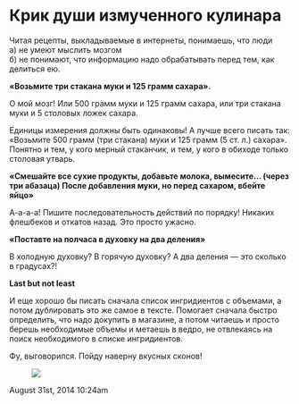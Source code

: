 # Крик души измученного кулинара

Читая рецепты, выкладываемые в интернеты, понимаешь, что люди  
а) не умеют мыслить мозгом  
б) не понимают, что информацию надо обрабатывать перед тем, как делиться
ею.

**«Возьмите три стакана муки и 125 грамм сахара».**  
  
О мой мозг! Или 500 грамм муки и 125 грамм сахара, или три стакана муки
и 5 столовых ложек сахара. 

Единицы измерения должны быть одинаковы! А лучше всего писать так:
«Возьмите 500 грамм (три стакана) муки и 125 грамм (5 ст. л.) сахара».
Понятно и тем, у кого мерный стаканчик, и тем, у кого в обиходе только
столовая утварь.

**«Смешайте все сухие продукты, добавьте молока, вымесите… (через три
абазаца) После добавления муки, но перед сахаром, вбейте яйцо»**

А-а-а-а! Пишите последовательность действий по порядку! Никаких
флешбеков и откатов назад. Это просто ужасно.

**«Поставте на полчаса в духовку на два деления»**

В холодную духовку? В горячую духовку? А два деления — это сколько в
градусах?!

**Last but not least**

И еще хорошо бы писать сначала список ингридиентов с объемами, а потом
дублировать это же самое в тексте. Помогает сначала быстро определить,
что надо докупить в магазине, а потом читаешь и просто берешь
необходимые объемы и метаешь в ведро, не отвлекаясь на поиск
необходимого в списке ингридиентов.  
  
Фу, выговорился. Пойду наверну вкусных сконов!

<figure>
<img
src="https://64.media.tumblr.com/d5523bcd04769b18ff8d50a0adea4f47/1a4f62b98cf2b10e-fd/s540x810/a7ca30838d15cf67d6c7ed3348369403285e2290.jpg"
data-orig-height="500" data-orig-width="500" />
</figure>

<span id="timestamp"> August 31st, 2014 10:24am </span>
